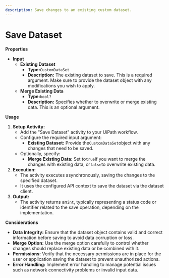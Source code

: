 ```yaml
---
description: Save changes to an existing custom dataset.
---
```


# Save Dataset

**Properties**

* **Input**
  * **Existing Dataset**
    * **Type:**`CustomDataSet`
    * **Description:** The existing dataset to save. This is a required argument. Make sure to provide the dataset object with any modifications you wish to apply.
  * **Merge Existing Data**
    * **Type:**`bool?`
    * **Description:** Specifies whether to overwrite or merge existing data. This is an optional argument.

**Usage**

1. **Setup Activity:**
   * Add the "Save Dataset" activity to your UiPath workflow.
   * Configure the required input argument:
     * **Existing Dataset:** Provide the`CustomDataSet`object with any changes that need to be saved.
   * Optionally, specify:
     * **Merge Existing Data:** Set to`true`if you want to merge the changes with existing data, or`false`to overwrite existing data.
2. **Execution:**
   * The activity executes asynchronously, saving the changes to the specified dataset.
   * It uses the configured API context to save the dataset via the dataset client.
3. **Output:**
   * The activity returns an`int`, typically representing a status code or identifier related to the save operation, depending on the implementation.

**Considerations**

* **Data Integrity:** Ensure that the dataset object contains valid and correct information before saving to avoid data corruption or loss.
* **Merge Option:** Use the merge option carefully to control whether changes should replace existing data or be combined with it.
* **Permissions:** Verify that the necessary permissions are in place for the user or application saving the dataset to prevent unauthorized actions.
* **Error Handling:** Implement error handling to manage potential issues such as network connectivity problems or invalid input data.


